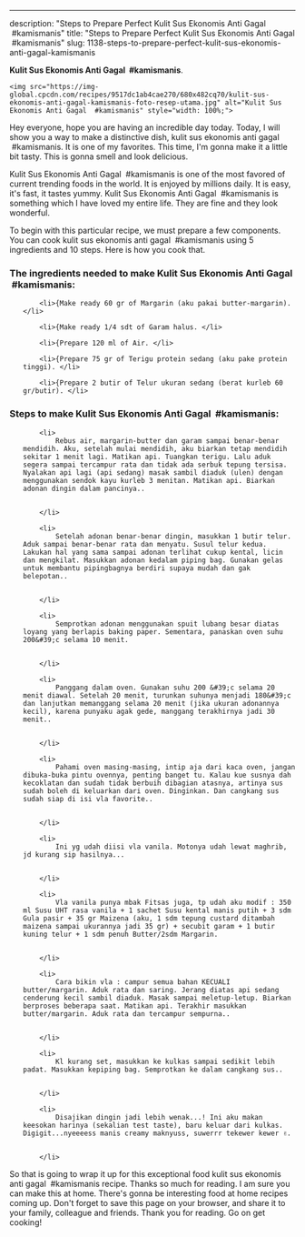 ---
description: "Steps to Prepare Perfect Kulit Sus Ekonomis Anti Gagal  #kamismanis"
title: "Steps to Prepare Perfect Kulit Sus Ekonomis Anti Gagal  #kamismanis"
slug: 1138-steps-to-prepare-perfect-kulit-sus-ekonomis-anti-gagal-kamismanis

<p>
	<strong>Kulit Sus Ekonomis Anti Gagal  #kamismanis</strong>. 
	
</p>
<p>
	
	<img src="https://img-global.cpcdn.com/recipes/9517dc1ab4cae270/680x482cq70/kulit-sus-ekonomis-anti-gagal-kamismanis-foto-resep-utama.jpg" alt="Kulit Sus Ekonomis Anti Gagal  #kamismanis" style="width: 100%;">
	
	
</p>
<p>
	Hey everyone, hope you are having an incredible day today. Today, I will show you a way to make a distinctive dish, kulit sus ekonomis anti gagal  #kamismanis. It is one of my favorites. This time, I'm gonna make it a little bit tasty. This is gonna smell and look delicious.
</p>
	
<p>
	Kulit Sus Ekonomis Anti Gagal  #kamismanis is one of the most favored of current trending foods in the world. It is enjoyed by millions daily. It is easy, it's fast, it tastes yummy. Kulit Sus Ekonomis Anti Gagal  #kamismanis is something which I have loved my entire life. They are fine and they look wonderful.
</p>
<p>
	
</p>

<p>
To begin with this particular recipe, we must prepare a few components. You can cook kulit sus ekonomis anti gagal  #kamismanis using 5 ingredients and 10 steps. Here is how you cook that.
</p>

<h3>The ingredients needed to make Kulit Sus Ekonomis Anti Gagal  #kamismanis:</h3>

<ol>
	
		<li>{Make ready 60 gr of Margarin (aku pakai butter-margarin). </li>
	
		<li>{Make ready 1/4 sdt of Garam halus. </li>
	
		<li>{Prepare 120 ml of Air. </li>
	
		<li>{Prepare 75 gr of Terigu protein sedang (aku pake protein tinggi). </li>
	
		<li>{Prepare 2 butir of Telur ukuran sedang (berat kurleb 60 gr/butir). </li>
	
</ol>
<p>
	
</p>

<h3>Steps to make Kulit Sus Ekonomis Anti Gagal  #kamismanis:</h3>

<ol>
	
		<li>
			Rebus air, margarin-butter dan garam sampai benar-benar mendidih. Aku, setelah mulai mendidih, aku biarkan tetap mendidih sekitar 1 menit lagi. Matikan api. Tuangkan terigu. Lalu aduk segera sampai tercampur rata dan tidak ada serbuk tepung tersisa. Nyalakan api lagi (api sedang) masak sambil diaduk (ulen) dengan menggunakan sendok kayu kurleb 3 menitan. Matikan api. Biarkan adonan dingin dalam pancinya..
			
			
		</li>
	
		<li>
			Setelah adonan benar-benar dingin, masukkan 1 butir telur. Aduk sampai benar-benar rata dan menyatu. Susul telur kedua. Lakukan hal yang sama sampai adonan terlihat cukup kental, licin dan mengkilat. Masukkan adonan kedalam piping bag. Gunakan gelas untuk membantu pipingbagnya berdiri supaya mudah dan gak belepotan..
			
			
		</li>
	
		<li>
			Semprotkan adonan menggunakan spuit lubang besar diatas loyang yang berlapis baking paper. Sementara, panaskan oven suhu 200&#39;c selama 10 menit.
			
			
		</li>
	
		<li>
			Panggang dalam oven. Gunakan suhu 200 &#39;c selama 20 menit diawal. Setelah 20 menit, turunkan suhunya menjadi 180&#39;c dan lanjutkan memanggang selama 20 menit (jika ukuran adonannya kecil), karena punyaku agak gede, manggang terakhirnya jadi 30 menit..
			
			
		</li>
	
		<li>
			Pahami oven masing-masing, intip aja dari kaca oven, jangan dibuka-buka pintu ovennya, penting banget tu. Kalau kue susnya dah kecoklatan dan sudah tidak berbuih dibagian atasnya, artinya sus sudah boleh di keluarkan dari oven. Dinginkan. Dan cangkang sus sudah siap di isi vla favorite..
			
			
		</li>
	
		<li>
			Ini yg udah diisi vla vanila. Motonya udah lewat maghrib, jd kurang sip hasilnya...
			
			
		</li>
	
		<li>
			Vla vanila punya mbak Fitsas juga, tp udah aku modif : 350 ml Susu UHT rasa vanila + 1 sachet Susu kental manis putih + 3 sdm Gula pasir + 35 gr Maizena (aku, 1 sdm tepung custard ditambah maizena sampai ukurannya jadi 35 gr) + secubit garam + 1 butir kuning telur + 1 sdm penuh Butter/2sdm Margarin.
			
			
		</li>
	
		<li>
			Cara bikin vla : campur semua bahan KECUALI butter/margarin. Aduk rata dan saring. Jerang diatas api sedang cenderung kecil sambil diaduk. Masak sampai meletup-letup. Biarkan berproses beberapa saat. Matikan api. Terakhir masukkan butter/margarin. Aduk rata dan tercampur sempurna..
			
			
		</li>
	
		<li>
			Kl kurang set, masukkan ke kulkas sampai sedikit lebih padat. Masukkan kepiping bag. Semprotkan ke dalam cangkang sus..
			
			
		</li>
	
		<li>
			Disajikan dingin jadi lebih wenak...! Ini aku makan keesokan harinya (sekalian test taste), baru keluar dari kulkas. Digigit...nyeeeess manis creamy maknyuss, suwerrr tekewer kewer ✌.
			
			
		</li>
	
</ol>

<p>
	
</p>

<p>
	So that is going to wrap it up for this exceptional food kulit sus ekonomis anti gagal  #kamismanis recipe. Thanks so much for reading. I am sure you can make this at home. There's gonna be interesting food at home recipes coming up. Don't forget to save this page on your browser, and share it to your family, colleague and friends. Thank you for reading. Go on get cooking!
</p>
